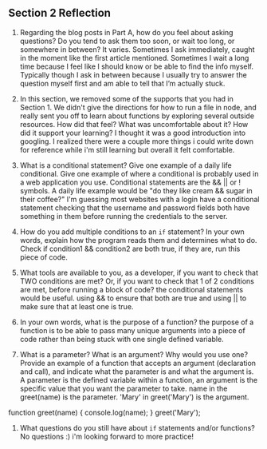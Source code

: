 ## Section 2 Reflection

1. Regarding the blog posts in Part A, how do you feel about asking questions? Do you tend to ask them too soon, or wait too long, or somewhere in between?
It varies. Sometimes I ask immediately, caught in the moment like the first article mentioned. Sometimes I wait a long time because I feel like I should know or be able to find the info myself. Typically though I ask in between because I usually try to answer the question myself first and am able to tell that I’m actually stuck.

1. In this section, we removed some of the supports that you had in Section 1. We didn't give the directions for how to run a file in node, and really sent you off to learn about functions by exploring several outside resources. How did that feel? What was uncomfortable about it? How did it support your learning?
I thought it was a good introduction into googling. I realized there were a couple more things i could write down for reference while i'm still learning but overall it felt comfortable.

1. What is a conditional statement? Give one example of a daily life conditional. Give one example of where a conditional is probably used in a web application you use.
Conditional statements are the && || or ! symbols. A daily life example would be "do they like cream && sugar in their coffee?" I'm guessing most websites with a login have a conditional statement checking that the username and password fields both have something in them before running the credentials to the server.

1. How do you add multiple conditions to an `if` statement? In your own words, explain how the program reads them and determines what to do.
Check if condition1 && condition2 are both true, if they are, run this piece of code.

1. What tools are available to you, as a developer, if you want to check that TWO conditions are met? Or, if you want to check that 1 of 2 conditions are met, before running a block of code?
the conditional statements would be useful. using && to ensure that both are true and using || to make sure that at least one is true.

1. In your own words, what is the purpose of a function?
the purpose of a function is to be able to pass many unique arguments into a piece of code rather than being stuck with one single defined variable.

1. What is a parameter? What is an argument? Why would you use one? Provide an example of a function that accepts an argument (declaration and call), and indicate what the parameter is and what the argument is.
A parameter is the defined variable within a function, an argument is the specific value that you want the parameter to take. name in the greet(name) is the parameter. 'Mary' in greet('Mary') is the argument.

function greet(name) {
  console.log(name);
}
greet('Mary');

1. What questions do you still have about `if` statements and/or functions?
No questions :) i'm looking forward to more practice!
